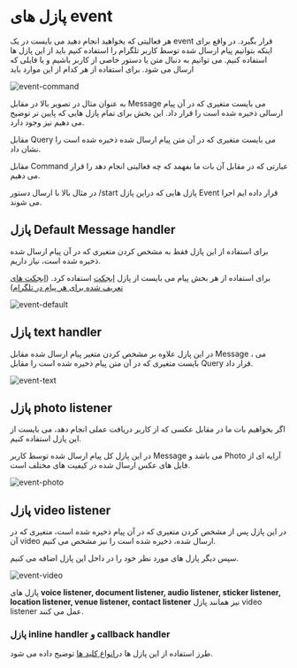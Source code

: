 # پازل های event

هر فعالیتی که بخواهید انجام دهید می بایست در یک event قرار بگیرد.
در واقع برای اینکه بتوانیم پیام ارسال شده توسط کاربر تلگرام را استفاده کنیم باید از این پازل ها استفاده کنیم. می توانیم به دنبال متن یا دستور خاصی از کاربر باشیم و یا فایلی که ارسال می شود. برای استفاده از هر کدام از این موارد باید 

![event-command](img/event-command.png)

به عنوان مثال در تصویر بالا در مقابل Message می بایست متغیری که در آن پیام ارسالی ذخیره شده است را قرار داد.
این بخش برای تمام پازل هایی که پایین تر توضیح می دهیم نیز وجود دارد.

مقابل Query می بایست متغیری که در آن متن پیام ارسال شده ذخیره شده است را نشان داد.

مقابل Command عبارتی که در مقابل آن بات ما بفهمد که چه فعالیتی انجام دهد را قرار می دهیم.

در مثال بالا با ارسال دستور /start پازل هایی که دراین پازل Event قرار داده ایم اجرا می شوند.

## پازل Default Message handler

برای استفاده از این پازل فقط به مشخص کردن متغیری که در آن پیام ارسال شده ذخیره شده است، نیاز داریم.

برای استفاده از هر بخش پیام می بایست از پازل [ابجکت](http://puzlime.com/wiki/objects.md) استفاده کرد. ([ابجکت های تعریف شده برای هر پیام در تلگرام](https://core.telegram.org/bots/api#message))

![event-default](img/event-default.png)

## پازل text handler

در این پازل علاوه بر مشخص کردن متغیر پیام ارسال شده مقابل Message ، می بایست متغیری که در آن متن پیام ذخیره شده است را مقابل Query قرار داد.

![event-text](img/event-text.png)
## پازل photo listener

اگر بخواهیم بات ما در مقابل عکسی که از کاربر دریافت عملی انجام دهد، می بایست از این پازل استفاده کنیم.

در این پازل کل پیام ارسال شده توسط کاربر Message می باشد و Photo آرایه ای از فایل های عکس ارسال شده در کیفیت های مختلف است.

![event-photo](img/event-photo.png)

## پازل video listener

در این پازل پس از مشخص کردن متغیری که در آن پیام ذخیره شده است، متغیری که در آن video ارسال شده، ذخیره شده است را نیز مشخص می کنیم.

سپس  دیگر پازل های مورد نظر خود را در داخل این پازل اضافه می کنیم.

![event-video](img/event-video.png)

پازل های **voice listener, document listener, audio listener, sticker listener, location listener, venue listener, contact listener** نیز همانند پازل video listener عمل می کنند.

### پازل inline handler و callback handler

طرز استفاده از این پازل ها در[انواع کلید ها](http://puzlime.com/wiki/keyboard.md) توضیح داده می شود.

